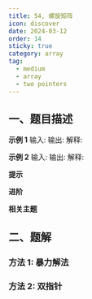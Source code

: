 ```yaml
---
title: 54, 螺旋矩阵
icon: discover
date: 2024-03-12
order: 14
sticky: true
category: array
tag: 
  - medium
  - array
  - two pointers
---
```


## 一、题目描述


**示例 1**
输入:
输出:
解释:

**示例 2**
输入:
输出:
解释:

**提示**

**进阶**

**相关主题**


## 二、题解
### 方法 1: 暴力解法


### 方法 2: 双指针
